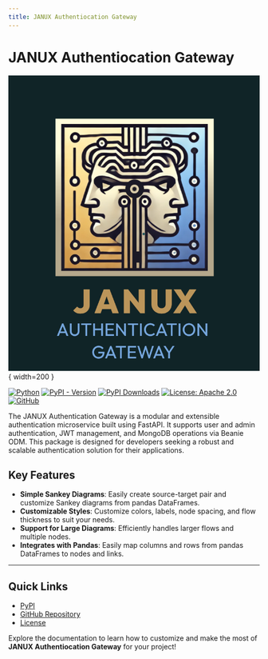 ```yaml
---
title: JANUX Authentiocation Gateway
---
```


# JANUX Authentiocation Gateway

![JANUX Flyer](assets/janux-flyer.png){ width=200 }

[![Python](https://img.shields.io/badge/Python-3.8%2B-darkcyan)](https://pypi.org/project/janux-auth-gateway/)
[![PyPI - Version](https://img.shields.io/pypi/v/janux-auth-gateway?label=PyPI%20Version&color=green)](https://pypi.org/project/janux-auth-gateway/)
[![PyPI Downloads](https://static.pepy.tech/badge/janux-auth-gateway)](https://pepy.tech/projects/janux-auth-gateway)
[![License: Apache 2.0](https://img.shields.io/badge/License-Apache2.0-orange.svg)](https://github.com/fox-techniques/janux-auth-gateway/blob/main/LICENSE)
[![GitHub](https://img.shields.io/badge/GitHub-janux--auth--gateway-181717?logo=github)](https://github.com/fox-techniques/janux-auth-gateway)


The JANUX Authentication Gateway is a modular and extensible authentication microservice built using FastAPI. It supports user and admin authentication, JWT management, and MongoDB operations via Beanie ODM. This package is designed for developers seeking a robust and scalable authentication solution for their applications.


## Key Features

- **Simple Sankey Diagrams**: Easily create source-target pair and customize Sankey diagrams from pandas DataFrames.
- **Customizable Styles**: Customize colors, labels, node spacing, and flow thickness to suit your needs.
- **Support for Large Diagrams**: Efficiently handles larger flows and multiple nodes.
- **Integrates with Pandas**: Easily map columns and rows from pandas DataFrames to nodes and links.
---

## Quick Links

- [PyPI](https://pypi.org/project/janux-auth-gateway)
- [GitHub Repository](https://github.com/fox-techniques/janux-auth-gateway)
- [License](https://github.com/fox-techniques/janux-auth-gateway/blob/main/LICENSE)

Explore the documentation to learn how to customize and make the most of **JANUX Authentiocation Gateway** for your project!
